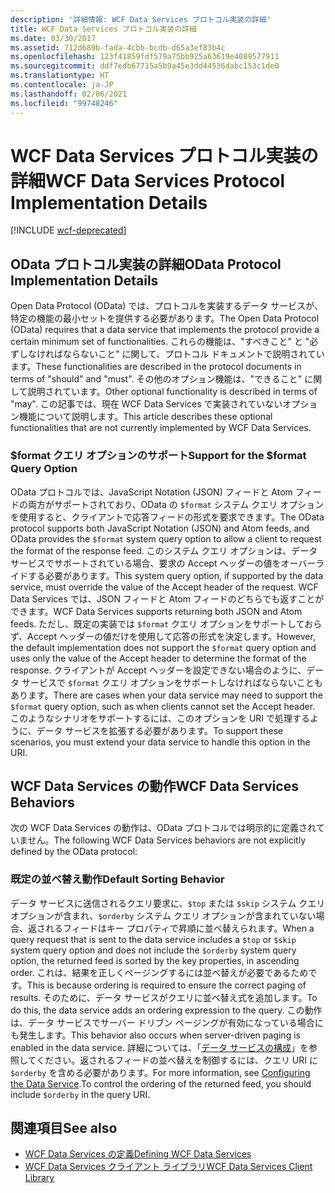 ```yaml
---
description: '詳細情報: WCF Data Services プロトコル実装の詳細'
title: WCF Data Services プロトコル実装の詳細
ms.date: 03/30/2017
ms.assetid: 712d689b-fada-4cbb-bcdb-d65a3ef83b4c
ms.openlocfilehash: 123f41859fdf579a75bb925a63619e4089577911
ms.sourcegitcommit: ddf7edb67715a5b9a45e3dd44536dabc153c1de0
ms.translationtype: HT
ms.contentlocale: ja-JP
ms.lasthandoff: 02/06/2021
ms.locfileid: "99748246"
---
```

# <a name="wcf-data-services-protocol-implementation-details"></a><span data-ttu-id="09824-103">WCF Data Services プロトコル実装の詳細</span><span class="sxs-lookup"><span data-stu-id="09824-103">WCF Data Services Protocol Implementation Details</span></span>

[!INCLUDE [wcf-deprecated](~/includes/wcf-deprecated.md)]

## <a name="odata-protocol-implementation-details"></a><span data-ttu-id="09824-104">OData プロトコル実装の詳細</span><span class="sxs-lookup"><span data-stu-id="09824-104">OData Protocol Implementation Details</span></span>  

<span data-ttu-id="09824-105">Open Data Protocol (OData) では、プロトコルを実装するデータ サービスが、特定の機能の最小セットを提供する必要があります。</span><span class="sxs-lookup"><span data-stu-id="09824-105">The Open Data Protocol (OData) requires that a data service that implements the protocol provide a certain minimum set of functionalities.</span></span> <span data-ttu-id="09824-106">これらの機能は、"すべきこと" と "必ずしなければならないこと" に関して、プロトコル ドキュメントで説明されています。</span><span class="sxs-lookup"><span data-stu-id="09824-106">These functionalities are described in the protocol documents in terms of "should" and "must".</span></span> <span data-ttu-id="09824-107">その他のオプション機能は、"できること" に関して説明されています。</span><span class="sxs-lookup"><span data-stu-id="09824-107">Other optional functionality is described in terms of "may".</span></span> <span data-ttu-id="09824-108">この記事では、現在 WCF Data Services で実装されていないオプション機能について説明します。</span><span class="sxs-lookup"><span data-stu-id="09824-108">This article describes these optional functionalities that are not currently implemented by WCF Data Services.</span></span>
  
### <a name="support-for-the-format-query-option"></a><span data-ttu-id="09824-109">$format クエリ オプションのサポート</span><span class="sxs-lookup"><span data-stu-id="09824-109">Support for the $format Query Option</span></span>  

 <span data-ttu-id="09824-110">OData プロトコルでは、JavaScript Notation (JSON) フィードと Atom フィードの両方がサポートされており、OData の `$format` システム クエリ オプションを使用すると、クライアントで応答フィードの形式を要求できます。</span><span class="sxs-lookup"><span data-stu-id="09824-110">The OData protocol supports both JavaScript Notation (JSON) and Atom feeds, and OData provides the `$format` system query option to allow a client to request the format of the response feed.</span></span> <span data-ttu-id="09824-111">このシステム クエリ オプションは、データ サービスでサポートされている場合、要求の Accept ヘッダーの値をオーバーライドする必要があります。</span><span class="sxs-lookup"><span data-stu-id="09824-111">This system query option, if supported by the data service, must override the value of the Accept header of the request.</span></span> <span data-ttu-id="09824-112">WCF Data Services では、JSON フィードと Atom フィードのどちらでも返すことができます。</span><span class="sxs-lookup"><span data-stu-id="09824-112">WCF Data Services supports returning both JSON and Atom feeds.</span></span> <span data-ttu-id="09824-113">ただし、既定の実装では `$format` クエリ オプションをサポートしておらず、Accept ヘッダーの値だけを使用して応答の形式を決定します。</span><span class="sxs-lookup"><span data-stu-id="09824-113">However, the default implementation does not support the `$format` query option and uses only the value of the Accept header to determine the format of the response.</span></span> <span data-ttu-id="09824-114">クライアントが Accept ヘッダーを設定できない場合のように、データ サービスで `$format` クエリ オプションをサポートしなければならないこともあります。</span><span class="sxs-lookup"><span data-stu-id="09824-114">There are cases when your data service may need to support the `$format` query option, such as when clients cannot set the Accept header.</span></span> <span data-ttu-id="09824-115">このようなシナリオをサポートするには、このオプションを URI で処理するように、データ サービスを拡張する必要があります。</span><span class="sxs-lookup"><span data-stu-id="09824-115">To support these scenarios, you must extend your data service to handle this option in the URI.</span></span>
  
## <a name="wcf-data-services-behaviors"></a><span data-ttu-id="09824-116">WCF Data Services の動作</span><span class="sxs-lookup"><span data-stu-id="09824-116">WCF Data Services Behaviors</span></span>  

 <span data-ttu-id="09824-117">次の WCF Data Services の動作は、OData プロトコルでは明示的に定義されていません。</span><span class="sxs-lookup"><span data-stu-id="09824-117">The following WCF Data Services behaviors are not explicitly defined by the OData protocol:</span></span>  
  
### <a name="default-sorting-behavior"></a><span data-ttu-id="09824-118">既定の並べ替え動作</span><span class="sxs-lookup"><span data-stu-id="09824-118">Default Sorting Behavior</span></span>  

 <span data-ttu-id="09824-119">データ サービスに送信されるクエリ要求に、`$top` または `$skip` システム クエリ オプションが含まれ、`$orderby` システム クエリ オプションが含まれていない場合、返されるフィードはキー プロパティで昇順に並べ替えられます。</span><span class="sxs-lookup"><span data-stu-id="09824-119">When a query request that is sent to the data service includes a `$top` or `$skip` system query option and does not include the `$orderby` system query option, the returned feed is sorted by the key properties, in ascending order.</span></span> <span data-ttu-id="09824-120">これは、結果を正しくページングするには並べ替えが必要であるためです。</span><span class="sxs-lookup"><span data-stu-id="09824-120">This is because ordering is required to ensure the correct paging of results.</span></span> <span data-ttu-id="09824-121">そのために、データ サービスがクエリに並べ替え式を追加します。</span><span class="sxs-lookup"><span data-stu-id="09824-121">To do this, the data service adds an ordering expression to the query.</span></span> <span data-ttu-id="09824-122">この動作は、データ サービスでサーバー ドリブン ページングが有効になっている場合にも発生します。</span><span class="sxs-lookup"><span data-stu-id="09824-122">This behavior also occurs when server-driven paging is enabled in the data service.</span></span> <span data-ttu-id="09824-123">詳細については、「[データ サービスの構成](configuring-the-data-service-wcf-data-services.md)」を参照してください。返されるフィードの並べ替えを制御するには、クエリ URI に `$orderby` を含める必要があります。</span><span class="sxs-lookup"><span data-stu-id="09824-123">For more information, see [Configuring the Data Service](configuring-the-data-service-wcf-data-services.md).To control the ordering of the returned feed, you should include `$orderby` in the query URI.</span></span>  
  
## <a name="see-also"></a><span data-ttu-id="09824-124">関連項目</span><span class="sxs-lookup"><span data-stu-id="09824-124">See also</span></span>

- [<span data-ttu-id="09824-125">WCF Data Services の定義</span><span class="sxs-lookup"><span data-stu-id="09824-125">Defining WCF Data Services</span></span>](defining-wcf-data-services.md)
- [<span data-ttu-id="09824-126">WCF Data Services クライアント ライブラリ</span><span class="sxs-lookup"><span data-stu-id="09824-126">WCF Data Services Client Library</span></span>](wcf-data-services-client-library.md)
